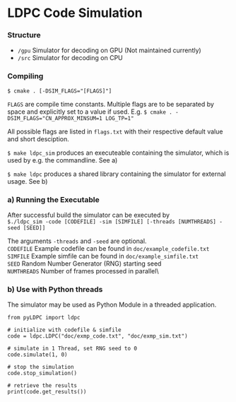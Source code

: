 # LDPC Code Simulation
### Structure
* `/gpu` Simulator for decoding on GPU (Not maintained currently)
* `/src` Simulator for decoding on CPU

### Compiling

`$ cmake . [-DSIM_FLAGS="[FLAGS]"]`
 
`FLAGS` are compile time constants. Multiple flags are to be separated by space and explicitly set to a value if used. E.g. `$ cmake . -DSIM_FLAGS="CN_APPROX_MINSUM=1 LOG_TP=1"`

All possible flags are listed in `flags.txt` with their respective default value and short desciption.

`$ make ldpc_sim` produces an executeable containing the simulator, which is used by e.g. the commandline. See a)

`$ make ldpc` produces a shared library containing the simulator for external usage. See b)

### a) Running the Executable
After successful build the simulator can be executed by  
`$./ldpc_sim -code [CODEFILE] -sim [SIMFILE] [-threads [NUMTHREADS] -seed [SEED]]`  

The arguments `-threads` and `-seed` are optional.\
`CODEFILE` Example codefile can be found in `doc/example_codefile.txt`\
`SIMFILE` Example simfile can be found in `doc/example_simfile.txt` \
`SEED` Random Number Generator (RNG) starting seed\
`NUMTHREADS` Number of frames processed in parallel\

### b) Use with Python threads
The simulator may be used as Python Module in a threaded application.
```
from pyLDPC import ldpc

# initialize with codefile & simfile
code = ldpc.LDPC("doc/exmp_code.txt", "doc/exmp_sim.txt")

# simulate in 1 Thread, set RNG seed to 0
code.simulate(1, 0)

# stop the simulation
code.stop_simulation()

# retrieve the results
print(code.get_results())
```



